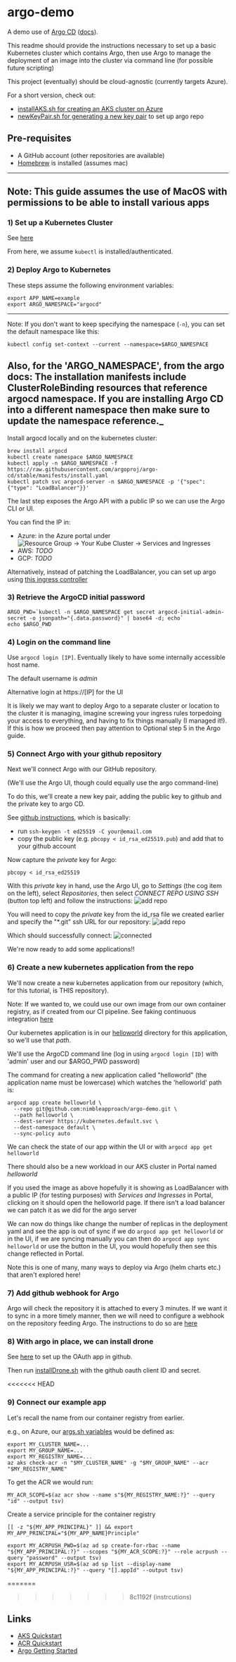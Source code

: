 # argo-demo
A demo use of [Argo CD](https://argo-cd.readthedocs.io/en/stable/) ([docs](https://argo-cd.readthedocs.io/en/stable/)). 

This readme should provide the instructions necessary to set up a basic Kubernetes cluster which contains Argo, then use Argo to manage the deployment of an image into the cluster via command line (for possible future scripting)

This project (eventually) should be cloud-agnostic (currently targets Azure).

For a short version, check out:
 * [installAKS.sh for creating an AKS cluster on Azure](./installAKS.sh)
 * [newKeyPair.sh for generating a new key pair](./newKeyPair.sh) to set up argo repo

## Pre-requisites
- A GitHub account (other repositories are available)
- [Homebrew](https://brew.sh) is installed (assumes mac)

---
Note:
This guide assumes the use of MacOS with permissions to be able to install various apps
---

### 1) Set up a Kubernetes Cluster
See [here](./docs/installK8s.md)

From here, we assume `kubectl` is installed/authenticated.

### 2) Deploy Argo to Kubernetes

These steps assume the following environment variables:
```
export APP_NAME=example
export ARGO_NAMESPACE="argocd"
```

---
Note:
If you don't want to keep specifying the namespace (`-n`), you can set the default namespace like this:
```
kubectl config set-context --current --namespace=$ARGO_NAMESPACE
```

Also, for the 'ARGO_NAMESPACE', from the argo docs:
The installation manifests include ClusterRoleBinding resources that reference argocd namespace. 
If you are installing Argo CD into a different namespace then make sure to update the namespace reference._
---

Install argocd locally and on the kubernetes cluster:
```
brew install argocd
kubectl create namespace $ARGO_NAMESPACE
kubectl apply -n $ARGO_NAMESPACE -f https://raw.githubusercontent.com/argoproj/argo-cd/stable/manifests/install.yaml
kubectl patch svc argocd-server -n $ARGO_NAMESPACE -p '{"spec": {"type": "LoadBalancer"}}'
```

The last step exposes the Argo API with a public IP so we can use the Argo CLI or UI. 

You can find the IP in:
 * Azure: in the Azure portal under ![Resource Group -> Your Kube Cluster -> Services and Ingresses](./docs/img/servicesAndIngress.png)
 * AWS: *TODO*
 * GCP: *TODO*


Alternatively, instead of patching the LoadBalancer, you can set up argo using [this ingress controller](./ingress/README.md)

### 3) Retrieve the ArgoCD initial password

```
ARGO_PWD=`kubectl -n $ARGO_NAMESPACE get secret argocd-initial-admin-secret -o jsonpath="{.data.password}" | base64 -d; echo`
echo $ARGO_PWD
```

### 4) Login on the command line
Use `argocd login [IP]`. Eventually likely to have some internally accessible host name.

The default username is *admin*

Alternative login at https://[IP] for the UI

It is likely we may want to deploy Argo to a separate cluster or location to the cluster it is managing,
imagine screwing your ingress rules torpedoing your access to everything, and having to fix things manually (I managed it!).
If this is how we proceed then pay attention to Optional step 5 in the Argo guide.

### 5) Connect Argo with your github repository
Next we'll connect Argo with our GitHub repository.

(We'll use the Argo UI, though could equally use the argo command-line)

To do this, we'll create a new key pair, adding the public key to github and the private key to argo CD.

See [github instructions](https://docs.github.com/en/authentication/connecting-to-github-with-ssh/adding-a-new-ssh-key-to-your-github-account), which is basically:
- run `ssh-keygen -t ed25519 -C your@email.com`
- copy the public key (e.g. `pbcopy < id_rsa_ed25519.pub`) and add that to your github account

Now capture the *private* key for Argo:
```
pbcopy < id_rsa_ed25519
```

With this *private* key in hand, use the Argo UI, go to *Settings* (the cog item on the left), select *Repositories*, then select *CONNECT REPO USING SSH* (button top left) and follow the instructions:
![add repo](./docs/img/argoUIConnectUsingSSH.jpg)

You will need to copy the *private* key from the id_rsa file we created earlier and specify the "*.git" ssh URL for our repository:
![add repo](./docs/img/argoAddRepository.png)

Which should successfully connect:
![connected](./docs/img/argoConnectedRepo.png)

We're now ready to add some applications!!

### 6) Create a new kubernetes application from the repo

We'll now create a new kubernetes application from our repository (which, for this tutorial, is THIS repository).

Note:
If we wanted to, we could use our own image from our own container registry, as if created from our CI pipeline. See faking continuous integration [here](./docs/fakingContinousIntegration.md)

Our kubernetes application is in our [helloworld](helloworld) directory for this application, so we'll use that *path*.

We'll use the ArgoCD command line (log in using `argocd login [ID]` with 'admin' user and our $ARGO_PWD password)

The command for creating a new application called "helloworld" (the application name must be lowercase) which watches the 'helloworld' path is:
```
argocd app create helloworld \
  --repo git@github.com:nimbleapproach/argo-demo.git \
  --path helloworld \
  --dest-server https://kubernetes.default.svc \
  --dest-namespace default \
  --sync-policy auto
```

We can check the state of our app within the UI or with `argocd app get helloworld`

There should also be a new workload in our AKS cluster in Portal named *helloworld*

If you used the image as above hopefully it is showing as LoadBalancer with a public IP (for testing purposes) with *Services and Ingresses* in Portal, clicking on it should open the helloworld page. 
If there isn't a load balancer we can patch it as we did for the argo server

We can now do things like change the number of replicas in the deployment yaml and see the app is out of sync if we do `argocd app get helloworld` or in the UI, if we are syncing manually you can then do `argocd app sync helloworld` or use the button in the UI, you would hopefully then see this change reflected in Portal.

Note this is one of many, many ways to deploy via Argo (helm charts etc.) that aren't explored here!

### 7) Add github webhook for Argo
Argo will check the repository it is attached to every 3 minutes. If we want it to sync in a more timely manner, then we will need to configure a webhook on the repository feeding Argo. 
The instructions to do so are [here](https://argo-cd.readthedocs.io/en/stable/operator-manual/webhook/) 

### 8) With argo in place, we can install drone

See [here](./docs/installDrone.md) to set up the OAuth app in github.

Then run [installDrone.sh](installDrone.sh) with the github oauth client ID and secret.

<<<<<<< HEAD
### 9) Connect our example app

Let's recall the name from our container registry from earlier.

e.g., on Azure, our [args.sh variables](args.sh) would be defined as:
```
export MY_CLUSTER_NAME=... 
export MY_GROUP_NAME=...
export MY_REGISTRY_NAME=...
az aks check-acr -n "$MY_CLUSTER_NAME" -g "$MY_GROUP_NAME" --acr "$MY_REGISTRY_NAME"
```


To get the ACR we would run:
```
MY_ACR_SCOPE=$(az acr show --name s"${MY_REGISTRY_NAME:?}" --query "id" --output tsv)
```

Create a service principle for the container registry
```
[[ -z "${MY_APP_PRINCIPAL}" ]] && export MY_APP_PRINCIPAL="${MY_APP_NAME}Principle"

export MY_ACRPUSH_PWD=$(az ad sp create-for-rbac --name "${MY_APP_PRINCIPAL:?}" --scopes "${MY_ACR_SCOPE:?}" --role acrpush --query "password" --output tsv)
export MY_ACRPUSH_USR=$(az ad sp list --display-name "${MY_APP_PRINCIPAL:?}" --query "[].appId" --output tsv)
```

=======
>>>>>>> 8c1192f (instrcutions)
## Links
- [AKS Quickstart](https://docs.microsoft.com/en-us/azure/aks/learn/quick-kubernetes-deploy-cli)
- [ACR Quickstart](https://docs.microsoft.com/en-us/azure/container-registry/container-registry-get-started-azure-cli)
- [Argo Getting Started](https://argo-cd.readthedocs.io/en/stable/getting_started/)
